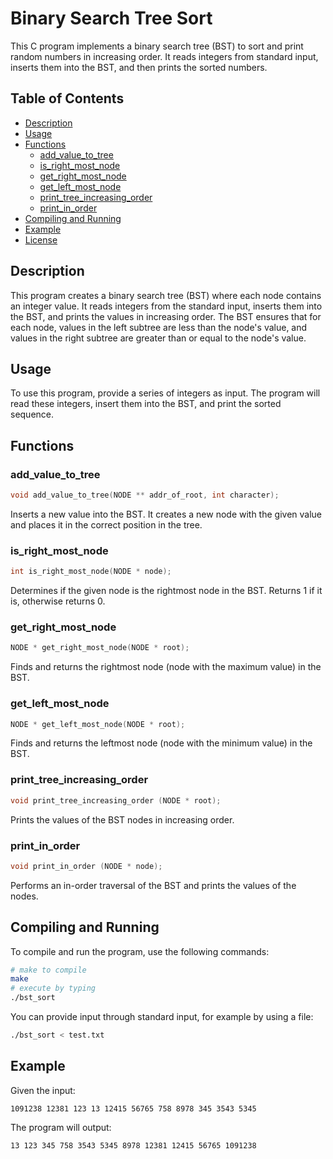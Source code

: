 # Binary Search Tree Sort

This C program implements a binary search tree (BST) to sort and print random numbers in increasing order. It reads integers from standard input, inserts them into the BST, and then prints the sorted numbers.

## Table of Contents
- [Description](#description)
- [Usage](#usage)
- [Functions](#functions)
  - [add_value_to_tree](#add_value_to_tree)
  - [is_right_most_node](#is_right_most_node)
  - [get_right_most_node](#get_right_most_node)
  - [get_left_most_node](#get_left_most_node)
  - [print_tree_increasing_order](#print_tree_increasing_order)
  - [print_in_order](#print_in_order)
- [Compiling and Running](#compiling-and-running)
- [Example](#example)
- [License](#license)

## Description
This program creates a binary search tree (BST) where each node contains an integer value. It reads integers from the standard input, inserts them into the BST, and prints the values in increasing order. The BST ensures that for each node, values in the left subtree are less than the node's value, and values in the right subtree are greater than or equal to the node's value.

## Usage
To use this program, provide a series of integers as input. The program will read these integers, insert them into the BST, and print the sorted sequence.

## Functions

### add_value_to_tree
```c
void add_value_to_tree(NODE ** addr_of_root, int character);
```
Inserts a new value into the BST. It creates a new node with the given value and places it in the correct position in the tree.

### is_right_most_node
```c
int is_right_most_node(NODE * node);
```
Determines if the given node is the rightmost node in the BST. Returns 1 if it is, otherwise returns 0.

### get_right_most_node
```c
NODE * get_right_most_node(NODE * root);
```
Finds and returns the rightmost node (node with the maximum value) in the BST.

### get_left_most_node
```c
NODE * get_left_most_node(NODE * root);
```
Finds and returns the leftmost node (node with the minimum value) in the BST.

### print_tree_increasing_order
```c
void print_tree_increasing_order (NODE * root);
```
Prints the values of the BST nodes in increasing order.

### print_in_order
```c
void print_in_order (NODE * node);
```
Performs an in-order traversal of the BST and prints the values of the nodes.

## Compiling and Running
To compile and run the program, use the following commands:

```sh
# make to compile
make
# execute by typing
./bst_sort
```

You can provide input through standard input, for example by using a file:

```sh
./bst_sort < test.txt
```

## Example
Given the input:
```
1091238 12381 123 13 12415 56765 758 8978 345 3543 5345
```

The program will output:
```
13 123 345 758 3543 5345 8978 12381 12415 56765 1091238
```